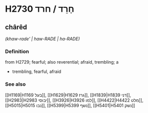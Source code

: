 # H2730 חָרֵד / חרד

## chârêd

_(khaw-rade' | haw-RADE | ha-RADE)_

### Definition

from H2729; fearful; also reverential; afraid, trembling; a

- trembling, fearful, afraid

### See also

[[H1169|H1169 בעל]], [[H1629|H1629 גרז]], [[H1839|H1839 דני]], [[H2983|H2983 יבוסי]], [[H3926|H3926 למו]], [[H4422|H4422 מלט]], [[H5015|H5015 נבו]], [[H5399|H5399 נשף]], [[H5401|H5401 נשק]]
